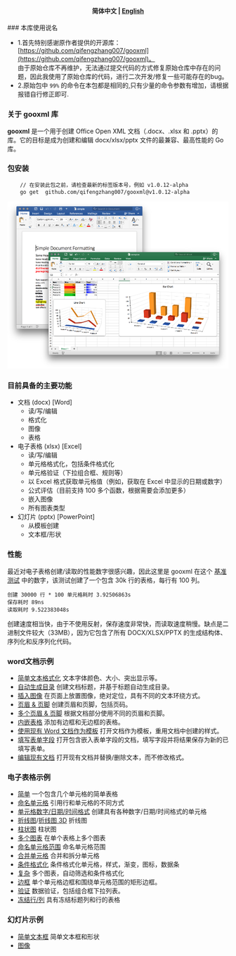 <h4 align="center"><strong>简体中文</strong> | <a href="https://github.com/qifengzhang007/gooxml/blob/master/README.md">English</a></h4>
### 本库使用说名

- 1.首先特别感谢原作者提供的开源库：[https://github.com/qifengzhang007/gooxml](https://github.com/qifengzhang007/gooxml)。   
  由于原始仓库不再维护，无法通过提交代码的方式修复原始仓库中存在的问题，因此我使用了原始仓库的代码，进行二次开发/修复一些可能存在的bug。
- 2.原始包中 `99%` 的命令在本包都是相同的,只有少量的命令参数有增加，请根据报错自行修正即可.

### 关于 gooxml 库

**gooxml** 是一个用于创建 Office Open XML 文档（.docx、.xlsx 和 .pptx）的库。它的目标是成为创建和编辑 docx/xlsx/pptx 文件的最兼容、最高性能的 Go 库。

### 包安装

```code  
    // 在安装此包之前，请检查最新的标签版本号，例如 v1.0.12-alpha
    go get  github.com/qifengzhang007/gooxml@v1.0.12-alpha
```

![gooxml](./_examples/preview.png "gooxml")

### 目前具备的主要功能

- 文档 (docx) [Word]
    - 读/写/编辑
    - 格式化
    - 图像
    - 表格
- 电子表格 (xlsx) [Excel]
    - 读/写/编辑
    - 单元格格式化，包括条件格式化
    - 单元格验证（下拉组合框、规则等）
    - 以 Excel 格式获取单元格值（例如，获取在 Excel 中显示的日期或数字）
    - 公式评估（目前支持 100 多个函数，根据需要会添加更多）
    - 嵌入图像
    - 所有图表类型
- 幻灯片 (pptx) [PowerPoint]
    - 从模板创建
    - 文本框/形状

### 性能

最近对电子表格创建/读取的性能数字很感兴趣，因此这里是 gooxml 在这个 [基准测试](./_examples/spreadsheet/lots-of-rows) 中的数字，该测试创建了一个包含 30k
行的表格，每行有 100 列。

    创建 30000 行 * 100 单元格耗时 3.92506863s
    保存耗时 89ns
    读取耗时 9.522383048s

创建速度相当快，由于不使用反射，保存速度非常快，而读取速度稍慢。缺点是二进制文件较大（33MB），因为它包含了所有 DOCX/XLSX/PPTX 的生成结构体、序列化和反序列化代码。

### word文档示例

- [简单文本格式化](./_examples/document/simple)    文本字体颜色、大小、突出显示等。
- [自动生成目录](./_examples/document/toc)    创建文档标题，并基于标题自动生成目录。
- [插入图像](./_examples/document/image)    在页面上放置图像，绝对定位，具有不同的文本环绕方式。
- [页眉 & 页脚](./_examples/document/header-footer)    创建页眉和页脚，包括页码。
- [多个页眉 & 页脚](./_examples/document/header-footer-multiple)    根据文档部分使用不同的页眉和页脚。
- [内嵌表格](./_examples/document/tables)    添加有边框和无边框的表格。
- [使用现有 Word 文档作为模板](./_examples/document/use-template)    打开文档作为模板，重用文档中创建的样式。
- [填写表单字段](./_examples/document/fill-out-form)    打开包含嵌入表单字段的文档，填写字段并将结果保存为新的已填写表单。
- [编辑现有文档](./_examples/document/edit-document)    打开现有文档并替换/删除文本，而不修改格式。

### 电子表格示例

- [简单](./_examples/spreadsheet/simple)    一个包含几个单元格的简单表格
- [命名单元格](./_examples/spreadsheet/named-cells)    引用行和单元格的不同方式
- [单元格数字/日期/时间格式](./_examples/spreadsheet/number-date-time-formats)    创建具有各种数字/日期/时间格式的单元格
- [折线图](./_examples/spreadsheet/line-chart)/[折线图 3D](./_examples/spreadsheet/line-chart-3d)
  折线图
- [柱状图](./_examples/spreadsheet/bar-chart)    柱状图
- [多个图表](./_examples/spreadsheet/multiple-charts)    在单个表格上多个图表
- [命名单元格范围](./_examples/spreadsheet/named-ranges)    命名单元格范围
- [合并单元格](./_examples/spreadsheet/merged)    合并和拆分单元格
- [条件格式化](./_examples/spreadsheet/conditional-formatting)    条件格式化单元格，样式，渐变，图标，数据条
- [复杂](./_examples/spreadsheet/complex)    多个图表，自动筛选和条件格式化
- [边框](./_examples/spreadsheet/borders)    单个单元格边框和围绕单元格范围的矩形边框。
- [验证](./_examples/spreadsheet/validation)    数据验证，包括组合框下拉列表。
- [冻结行/列](./_examples/spreadsheet/freeze-rows-cols)    具有冻结标题列和行的表格

### 幻灯片示例

- [简单文本框](./_examples/presentation/simple)    简单文本框和形状
- [图像](https://github.com/qifengzhang007/gooxml)

